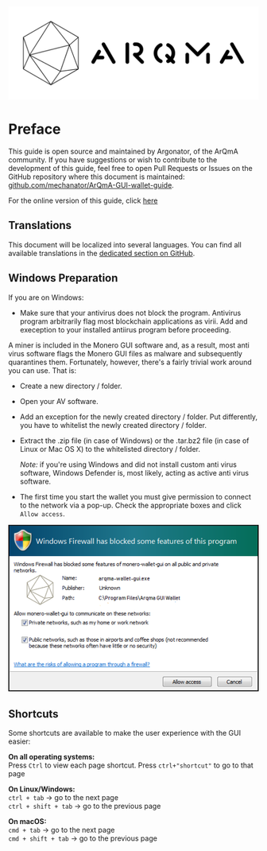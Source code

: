 ![ArQmA_logo](media/monero-logo-1280.png)
# Preface
This guide is open source and maintained by Argonator, of the ArQmA community. If you have suggestions or wish to contribute to the development of this guide, feel free to open Pull Requests or Issues on the
GitHub repository where this document is maintained: [github.com/mechanator/ArQmA-GUI-wallet-guide](https://github.com/mechanator/ArQmA-GUI-wallet-guide).
&nbsp;

For the online version of this guide, click [here](https://github.com/mechanator/ArQmA-GUI-wallet-guide/blob.master/arqma-GUI-guide.md)

## Translations
This document will be localized into several languages. You can find all available translations in the [dedicated section on GitHub](https://github.com/mechanator/ArQmA-GUI-wallet-guide/tree/master/translations).

## Windows Preparation
If you are on Windows:

+ Make sure that your antivirus does not block the program.  Antivirus program arbitrarily flag most blockchain applications as virii.
Add and exeception to your installed antiirus program before proceeding.

A miner is included in the Monero GUI software and, as a result, most anti virus software flags the Monero GUI files as malware and subsequently quarantines them. Fortunately, however, there's a fairly trivial work around you can use. That is:

+ Create a new directory / folder.
+ Open your AV software.
+ Add an exception for the newly created directory / folder. Put differently, you have to whitelist the newly created directory / folder.
+ Extract the .zip file (in case of Windows) or the .tar.bz2 file (in case of Linux or Mac OS X) to the whitelisted directory / folder.
  
  *Note:* if you're using Windows and did not install custom anti virus software, Windows Defender is, most likely, acting as active anti virus software.

+ The first time you start the wallet you must give permission to connect to the network via a pop-up. Check the appropriate boxes and click `Allow access`.



![win firewall check](media/win-firewall-check.png)

## Shortcuts
Some shortcuts are available to make the user experience with the GUI easier:
&nbsp;

**On all operating systems:**  
Press `Ctrl` to view each page shortcut. Press `ctrl+"shortcut"` to go to that page
&nbsp;

**On Linux/Windows:**  
`ctrl + tab` -> go to the next page  
`ctrl + shift + tab` -> go to the previous page
&nbsp;

**On macOS:**  
`cmd + tab` -> go to the next page  
`cmd + shift + tab` -> go to the previous page
